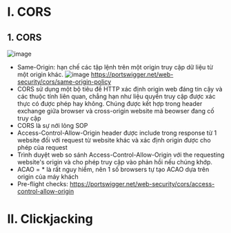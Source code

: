 # I. CORS
## 1. CORS
![image](https://user-images.githubusercontent.com/97771705/216949521-d9473806-afb2-4ecc-9d04-e587c08ffe9d.png)
+ Same-Origin: hạn chế các tập lệnh trên một origin truy cập dữ liệu từ một origin khác.
![image](https://user-images.githubusercontent.com/97771705/216991834-c39b52a2-4650-4a8c-baaf-bd61ed43d982.png)
https://portswigger.net/web-security/cors/same-origin-policy
+ CORS sử dụng một bộ tiêu đề HTTP xác định origin web đáng tin cậy và các thuộc tính liên quan, chẳng hạn như liệu quyền truy cập được xác thực có được phép hay không. Chúng được kết hợp trong header exchange giữa browser và cross-origin website mà beowser đang cố truy cập
+ CORS là sự nới lỏng SOP
+ Access-Control-Allow-Origin header được include trong response từ 1 website đối với request từ website khác và xác định origin được cho phép của request
+ Trình duyệt web so sánh Access-Control-Allow-Origin với the requesting website's origin và cho phép truy cập vào phản hồi nếu chúng khớp.
+ ACAO = * là rất nguy hiểm, nên 1 số browsers tự tạo ACAO dựa trên origin của máy khách
+ Pre-flight checks: https://portswigger.net/web-security/cors/access-control-allow-origin
# II. Clickjacking
